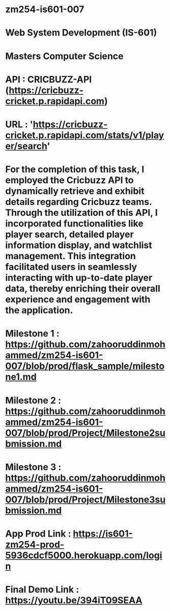 # zm254-is601-007
# Web System Development (IS-601)
# Masters Computer Science 
# API : CRICBUZZ-API (https://cricbuzz-cricket.p.rapidapi.com)
# URL : 'https://cricbuzz-cricket.p.rapidapi.com/stats/v1/player/search'
# For the completion of this task, I employed the Cricbuzz API to dynamically retrieve and exhibit details regarding Cricbuzz teams. Through the utilization of this API, I incorporated   functionalities like player search, detailed player information display, and watchlist management. This integration facilitated users in seamlessly interacting with up-to-date player data, thereby enriching their overall experience and engagement with the application.
# Milestone 1 : https://github.com/zahooruddinmohammed/zm254-is601-007/blob/prod/flask_sample/milestone1.md
# Milestone 2 : https://github.com/zahooruddinmohammed/zm254-is601-007/blob/prod/Project/Milestone2submission.md
# Milestone 3 : https://github.com/zahooruddinmohammed/zm254-is601-007/blob/prod/Project/Milestone3submission.md
# App Prod Link : https://is601-zm254-prod-5936cdcf5000.herokuapp.com/login
# Final Demo Link : https://youtu.be/394iT09SEAA

